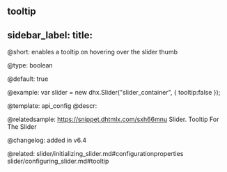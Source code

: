 tooltip
---
sidebar_label: 
title: 
---          

@short: enables a tooltip on hovering over the slider thumb



@type: boolean

@default: true

@example: 
var slider = new dhx.Slider("slider_container", { 
    tooltip:false
});


@template:	api_config
@descr: 



@relatedsample: https://snippet.dhtmlx.com/sxh66mnu	Slider. Tooltip For The Slider

@changelog: added in v6.4

@related: slider/initializing_slider.md#configurationproperties
slider/configuring_slider.md#tooltip